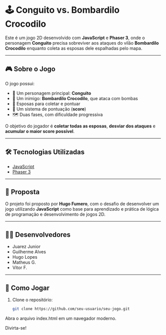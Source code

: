 # 🕹️ Conguito vs. Bombardilo Crocodilo

Este é um jogo 2D desenvolvido com **JavaScript** e **Phaser 3**, onde o personagem **Conguito** precisa sobreviver aos ataques do vilão **Bombardilo Crocodilo** enquanto coleta as esposas dele espalhadas pelo mapa.

---

## 🎮 Sobre o Jogo

O jogo possui:

- 👾 Um personagem principal: **Conguito**  
- 🐊 Um inimigo: **Bombardilo Crocodilo**, que ataca com bombas  
- 💍 Esposas para coletar e pontuar  
- 🧠 Um sistema de pontuação (**score**)  
- 🗺️ Duas fases, com dificuldade progressiva  

O objetivo do jogador é **coletar todas as esposas**, **desviar dos ataques** e **acumular o maior score possível**.

---

## 🛠️ Tecnologias Utilizadas

- [JavaScript](https://developer.mozilla.org/pt-BR/docs/Web/JavaScript)  
- [Phaser 3](https://phaser.io/)

---

## 📘 Proposta

O projeto foi proposto por **Hugo Fumero**, com o desafio de desenvolver um jogo utilizando **JavaScript** como base para aprendizado e prática de lógica de programação e desenvolvimento de jogos 2D.

---

## 👨‍💻 Desenvolvedores

- Juarez Junior  
- Guilherme Alves  
- Hugo Lopes  
- Matheus G.  
- Vitor F.

---

## 📂 Como Jogar

1. Clone o repositório:
   ```bash
   git clone https://github.com/seu-usuario/seu-jogo.git
Abra o arquivo index.html em um navegador moderno.

Divirta-se!
